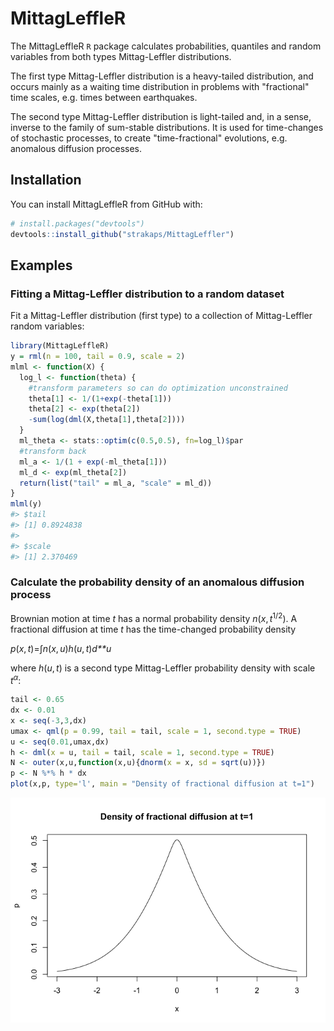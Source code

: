 
<!-- README.md is generated from README.Rmd. Please edit that file -->
MittagLeffleR
=============

The MittagLeffleR `R` package calculates probabilities, quantiles and random variables from both types Mittag-Leffler distributions.

The first type Mittag-Leffler distribution is a heavy-tailed distribution, and occurs mainly as a waiting time distribution in problems with "fractional" time scales, e.g. times between earthquakes.

The second type Mittag-Leffler distribution is light-tailed and, in a sense, inverse to the family of sum-stable distributions. It is used for time-changes of stochastic processes, to create "time-fractional" evolutions, e.g. anomalous diffusion processes.

Installation
------------

You can install MittagLeffleR from GitHub with:

``` r
# install.packages("devtools")
devtools::install_github("strakaps/MittagLeffler")
```

Examples
--------

### Fitting a Mittag-Leffler distribution to a random dataset

Fit a Mittag-Leffler distribution (first type) to a collection of Mittag-Leffler random variables:

``` r
library(MittagLeffleR)
y = rml(n = 100, tail = 0.9, scale = 2)
mlml <- function(X) {
  log_l <- function(theta) {
    #transform parameters so can do optimization unconstrained
    theta[1] <- 1/(1+exp(-theta[1]))
    theta[2] <- exp(theta[2])
    -sum(log(dml(X,theta[1],theta[2])))
  }
  ml_theta <- stats::optim(c(0.5,0.5), fn=log_l)$par
  #transform back
  ml_a <- 1/(1 + exp(-ml_theta[1]))
  ml_d <- exp(ml_theta[2])
  return(list("tail" = ml_a, "scale" = ml_d))
}
mlml(y)
#> $tail
#> [1] 0.8924838
#> 
#> $scale
#> [1] 2.370469
```

### Calculate the probability density of an anomalous diffusion process

Brownian motion at time *t* has a normal probability density *n*(*x*, *t*<sup>1/2</sup>). A fractional diffusion at time *t* has the time-changed probability density

*p*(*x*, *t*)=∫*n*(*x*, *u*)*h*(*u*, *t*)*d**u*

where *h*(*u*, *t*) is a second type Mittag-Leffler probability density with scale *t*<sup>*α*</sup>:

``` r
tail <- 0.65
dx <- 0.01
x <- seq(-3,3,dx)
umax <- qml(p = 0.99, tail = tail, scale = 1, second.type = TRUE)
u <- seq(0.01,umax,dx)
h <- dml(x = u, tail = tail, scale = 1, second.type = TRUE)
N <- outer(x,u,function(x,u){dnorm(x = x, sd = sqrt(u))})
p <- N %*% h * dx
plot(x,p, type='l', main = "Density of fractional diffusion at t=1")
```

![](README-unnamed-chunk-3-1.png)
